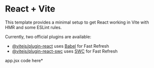 # React + Vite

This template provides a minimal setup to get React working in Vite with HMR and some ESLint rules.

Currently, two official plugins are available:

- [@vitejs/plugin-react](https://github.com/vitejs/vite-plugin-react/blob/main/packages/plugin-react/README.md) uses [Babel](https://babeljs.io/) for Fast Refresh
- [@vitejs/plugin-react-swc](https://github.com/vitejs/vite-plugin-react-swc) uses [SWC](https://swc.rs/) for Fast Refresh



app.jsx code
here*
<!-- 
import { useEffect, useState } from "react"
import "./App.css"


function App() {
  const [count, setCount] = useState(106);
  const [mala, setMala] = useState(2);
  localStorage.setItem("japa_bit",count);
  localStorage.setItem("japa_mala",mala);
  if(count==108){
    setCount(0);
    setMala(mala+1);
  }
  
  const countInc=()=>{
    setCount((count) => count + 1);
    localStorage.setItem("japa_bit",count);
  }
  const countZero=()=>{
    setCount((count) => 0);
    localStorage.setItem("japa_bit",count);
  }
  const malaInc=()=>{
    setMala((mala) => 0);
    localStorage.setItem("japa_mala",mala);
}


useEffect(()=>{
      setCount(JSON.parse(localStorage.getItem("japa_bit")));
      setMala(JSON.parse(localStorage.getItem("japa_mala")));
},[])

useEffect(()=>{
  setTimeout(()=>{
      localStorage.setItem("japa bit",JSON.stringify(count));
      localStorage.setItem("japa mala",JSON.stringify(mala));
  }, 100);
},[count],[mala])


  return (
    <>
    <div className="app">
    <div  className="count">
    <div onClick={() =>{malaInc()}} className="mala">
      Mala: <span>{mala}</span> 
    </div>
      <div onClick={() =>{countZero()}} className="bit">
        count: <span>{count}</span> 
      </div>
    </div>
      <div>
        <button onClick={() =>{countInc()}}>
        </button>
      </div>
    </div>
    </>
  )
}

export default App -->